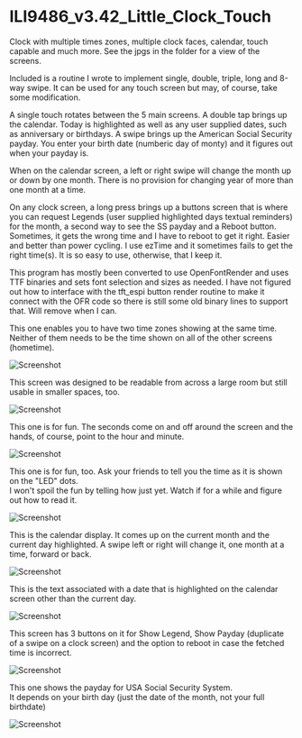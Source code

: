 # ILI9486_v3.42_Little_Clock_Touch

Clock with multiple times zones, multiple clock faces, calendar, touch capable and much more.  See the jpgs in the folder for a view of the screens.

Included is a routine I wrote to implement single, double, triple, long and 8-way swipe.  It can be used for any touch screen but may, of course, take some modification.

A single touch rotates between the 5 main screens.  A double tap brings up the calendar.  Today is highlighted as well as any user supplied dates, such as anniversary or birthdays.  A swipe brings up the American Social Security payday.  You enter your birth date (numberic day of monty) and it figures out when your payday is.

When on the calendar screen, a left or right swipe will change the month up or down by one month.  There is no provision for changing year of more than one month at a time.

On any clock screen, a long press brings up a buttons screen that is where you can request Legends (user supplied highlighted days textual reminders) for the month, a second way to see the SS payday and a Reboot button.  Sometimes, it gets the wrong time and I have to reboot to get it right.  Easier and better than power cycling.  I use ezTime and it sometimes fails to get the right time(s).  It is so easy to use, otherwise, that I keep it.

This program has mostly been converted to use OpenFontRender and uses TTF binaries and sets font selection and sizes as needed.  I have not figured out how to interface with the tft_espi button render routine to make it connect with the OFR code so there is still some old binary lines to support that.  Will remove when I can.

This one enables you to have two time zones showing at the same time.  
Neither of them needs to be the time shown on all of the other screens (hometime).

![Screenshot](DTZ.jpg)

This screen was designed to be readable from across a large room but still usable in smaller spaces, too.

![Screenshot](3Line.jpg)

This one is for fun.  The seconds come on and off around the screen and the hands, of course, point to the hour and minute.

![Screenshot](Analog.jpg)

This one is for fun, too.  Ask your friends to tell you the time as it is shown on the "LED" dots.  
I won't spoil the fun by telling how just yet. Watch if for a while and figure out how to read it.

![Screenshot](BCD.jpg)

This is the calendar display.  It comes up on the current month and the current day highlighted.
A swipe left or right will change it, one month at a time, forward or back.

![Screenshot](Calendar.jpg)

This is the text associated with a date that is highlighted on the calendar screen other than the current day.

![Screenshot](Legend.jpg)

This screen has 3 buttons on it for Show Legend, Show Payday (duplicate of a swipe on a clock screen) 
and the option to reboot in case the fetched time is incorrect.

![Screenshot](Menu.jpg)

This one shows the payday for USA Social Security System.  
It depends on your birth day (just the date of the month, not your full birthdate)

![Screenshot](SS_Payday.jpg)
